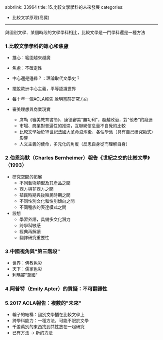 abbrlink: 33964
title: 15.比較文學學科的未來發展
categories:
  - 比较文学原理(高冀)
---
與國別文學、某個時段的文學學科相比，比較文學是一門學科還是一種方法

### 1.比較文學學科的雄心和焦慮

- 雄心：範圍越來越廣
- 焦慮：不確定性
- 中心還是邊緣？：理論取代文學史？
- 擺脫歐洲中心主義，平等認識世界
- 每十年一個ACLA報告 說明當前研究方向

- 審美理想與商業現實
	- 席勒《審美教育書簡》，康德審美"無功利"，超越政治，對"他者"的癡迷
	- 市場、商業對普遍性的推崇，互聯網信息量不自覺的比較
	- 比較文學始於19世紀法國大革命浪潮後，各個學派（具有自己研究範式）影響
	- 人文主義的使命，多元化的角度（反思自身從而理解自身）


### 2.伯恩海默（Charles Bernheimer）報告《世紀之交的比較文學》（1993）

- 研究空間的拓展
	- 不同藝術類型及其產品之間
	- 西方與非西方之間
	- 殖民時期與後殖民時期之間
	- 不同性別文化和性別傾向之間
	- 不同種族的表達模式之間
- 設想
	- 學習外語，具備多文化潛力
	- 跨學科敏感
	- 經典再解讀
	- 翻譯研究重要性

### 3.中國視角與"第三階段"

- 世界：佛教色彩
- 天下：儒家色彩
- 利瑪竇"萬國"

### 4.阿普特（Emily Apter）的質疑：不可翻譯性

### 5.2017 ACLA報告：複數的"未來"

- 輪子的結構：國別文學插在比較文學上
- 跨學科能力：一種方法，可能不限於文學
- 千差萬別的東西找到共性放在一起研究
- 已有方法 -> 新的方法